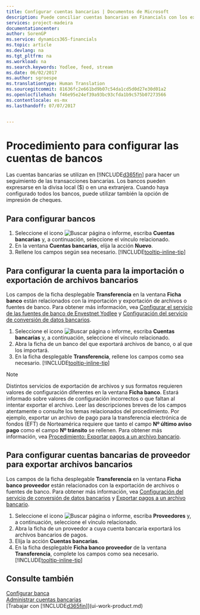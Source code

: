 ```yaml
---
title: Configurar cuentas bancarias | Documentos de Microsoft
description: Puede conciliar cuentas bancarias en Financials con los extractos del banco.
services: project-madeira
documentationcenter: 
author: SorenGP
ms.service: dynamics365-financials
ms.topic: article
ms.devlang: na
ms.tgt_pltfrm: na
ms.workload: na
ms.search.keywords: Yodlee, feed, stream
ms.date: 06/02/2017
ms.author: sgroespe
ms.translationtype: Human Translation
ms.sourcegitcommit: 81636fc2e661bd9b07c54da1cd5d0d27e30d01a2
ms.openlocfilehash: f46e95e24ef39a93bc93cfda1b9c575b07273566
ms.contentlocale: es-mx
ms.lasthandoff: 07/07/2017


---
```

# <a name="how-to-set-up-bank-accounts"></a>Procedimiento para configurar las cuentas de bancos
Las cuentas bancarias se utilizan en [!INCLUDE[d365fin](includes/d365fin_md.md)] para hacer un seguimiento de las transacciones bancarias. Los bancos pueden expresarse en la divisa local ($) o en una extranjera. Cuando haya configurado todos los bancos, puede utilizar también la opción de impresión de cheques.

## <a name="to-set-up-bank-accounts"></a>Para configurar bancos
1. Seleccione el icono ![Buscar página o informe](media/ui-search/search_small.png "icono Buscar página o informe"), escriba **Cuentas bancarias** y, a continuación, seleccione el vínculo relacionado.
2. En la ventana **Cuentas bancarias**, elija la acción **Nuevo**.
3. Rellene los campos según sea necesario. [!INCLUDE[tooltip-inline-tip](includes/tooltip-inline-tip_md.md)]

## <a name="to-set-up-your-bank-account-for-import-or-export-of-bank-files"></a>Para configurar la cuenta para la importación o exportación de archivos bancarios
Los campos de la ficha desplegable **Transferencia** en la ventana **Ficha banco** están relacionados con la importación y exportación de archivos o fuentes de banco. Para obtener más información, vea [Configurar el servicio de las fuentes de banco de Envestnet Yodlee](bank-how-setup-bank-data-conversion-service.md) y [Configuración del servicio de conversión de datos bancarios](bank-how-setup-bank-statement-service.md).

1. Seleccione el icono ![Buscar página o informe](media/ui-search/search_small.png "icono Buscar página o informe"), escriba **Cuentas bancarias** y, a continuación, seleccione el vínculo relacionado.
2. Abra la ficha de un banco del que exportará archivos de banco, o al que los importará.
3. En la ficha desplegable **Transferencia**, rellene los campos como sea necesario. [!INCLUDE[tooltip-inline-tip](includes/tooltip-inline-tip_md.md)]

> [!NOTE]  
>   Distintos servicios de exportación de archivos y sus formatos requieren valores de configuración diferentes en la ventana **Ficha banco**. Estará informado sobre valores de configuración incorrectos o que faltan al intentar exportar el archivo. Leer las descripciones breves de los campos atentamente o consulte los temas relacionados del procedimiento. Por ejemplo, exportar un archivo de pago para la transferencia electrónica de fondos (EFT) de Norteamérica requiere que tanto el campo **Nº último aviso pago** como el campo **Nº tránsito** se rellenen. Para obtener más información, vea [Procedimiento: Exportar pagos a un archivo bancario](payables-how-export-payments-bank-file.md).

## <a name="to-set-up-vendor-bank-accounts-for-export-of-bank-files"></a>Para configurar cuentas bancarias de proveedor para exportar archivos bancarios
Los campos de la ficha desplegable **Transferencia** en la ventana **Ficha banco proveedor** están relacionados con la exportación de archivos o fuentes de banco. Para obtener más información, vea [Configuración del servicio de conversión de datos bancarios](bank-how-setup-bank-data-conversion-service.md) y [Exportar pagos a un archivo bancario](payables-how-export-payments-bank-file.md).

1. Seleccione el icono ![Buscar página o informe](media/ui-search/search_small.png "icono Buscar página o informe"), escriba **Proveedores** y, a continuación, seleccione el vínculo relacionado.
2. Abra la ficha de un proveedor a cuya cuenta bancaria exportará los archivos bancarios de pagos.
3. Elija la acción **Cuentas bancarias**.
3. En la ficha desplegable **Ficha banco proveedor** de la ventana **Transferencia**, complete los campos como sea necesario. [!INCLUDE[tooltip-inline-tip](includes/tooltip-inline-tip_md.md)]

## <a name="see-also"></a>Consulte también
[Configurar banca](bank-setup-banking.md)  
[Administrar cuentas bancarias](bank-manage-bank-accounts.md)  
[Trabajar con [!INCLUDE[d365fin](includes/d365fin_md.md)]](ui-work-product.md)

